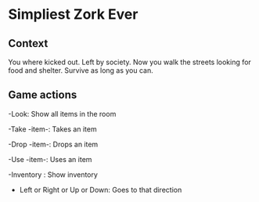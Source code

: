 # Simpliest Zork Ever

## Context

You where kicked out. Left by society. 
Now you walk the streets looking for food and shelter.
Survive as long as you can.

## Game actions
-Look: Show all items in the room

-Take -item-: Takes an item
  
-Drop -item-: Drops an item
  
-Use -item-: Uses an item
  
-Inventory : Show inventory

- Left or Right or Up or Down: Goes to that direction
